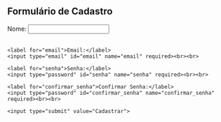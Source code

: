 <!DOCTYPE html>
<html lang="pt-br">
<head>
    <meta charset="UTF-8">
    <meta name="viewport" content="width=device-width, initial-scale=1.0">
    <title>Formulário de Cadastro</title>
</head>
<body>

<h2>Formulário de Cadastro</h2>

<form action="/submit" method="post">
    <label for="nome">Nome:</label>
    <input type="text" id="nome" name="nome" required><br><br>

    <label for="email">Email:</label>
    <input type="email" id="email" name="email" required><br><br>

    <label for="senha">Senha:</label>
    <input type="password" id="senha" name="senha" required><br><br>

    <label for="confirmar_senha">Confirmar Senha:</label>
    <input type="password" id="confirmar_senha" name="confirmar_senha" required><br><br>

    <input type="submit" value="Cadastrar">
</form>

</body>
</html>

